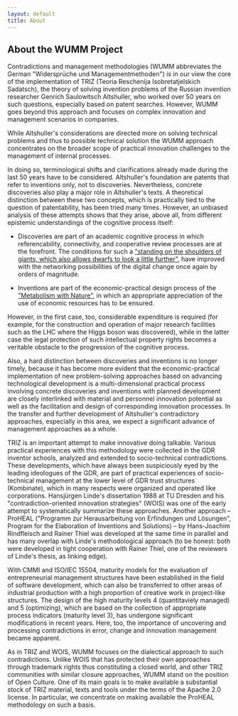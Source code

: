 ```yaml
---
layout: default
title: About
---
```


About the WUMM Project
------------------------------

Contradictions and management methodologies (WUMM abbreviates the German
"Widersprüche und Managementmethoden") is in our view the core of the
implementation of TRIZ (Teoria Reschenija Isobretatjelskich Sadatsch), the
theory of solving invention problems of the Russian invention researcher
Genrich Saulowitsch Altshuller, who worked over 50 years on such questions,
especially based on patent searches. However, WUMM goes beyond this approach
and focuses on complex innovation and management scenarios in companies.

While Altshuller's considerations are directed more on solving technical
problems and thus to possible technical solution the WUMM approach
concentrates on the broader scope of practical innovation challenges to the
management of internal processes.

In doing so, terminological shifts and clarifications already made during the
last 50 years have to be considered. Altshuller's foundation are patents that
refer to inventions only, not to discoveries. Nevertheless, concrete
discoveries also play a major role in Altshuller's texts. A theoretical
distinction between these two concepts, which is practically tied to the
question of patentability, has been tried many times. However, an unbiased
analysis of these attempts shows that they arise, above all, from different
epistemic understandings of the cognitive process itself:

* Discoveries are part of an academic cognitive process in which
  referencability, connectivity, and cooperative review processes are at the
  forefront. The conditions for such a ["standing on the shoulders of giants,
  which also allows dwarfs to look a little
  further"](https://en.wikipedia.org/wiki/Standing_on_the_shoulders_of_giants),
  have improved with the networking possibilities of the digital change once
  again by orders of magnitude.

* Inventions are part of the economic-practical design process of the
  ["Metabolism with Nature"](https://en.wikipedia.org/wiki/Metabolic_rift), in
  which an appropriate appreciation of the use of economic resources has to be
  ensured.

However, in the first case, too, considerable expenditure is required (for
example, for the construction and operation of major research facilities such
as the LHC where the Higgs boson was discovered), while in the latter case the
legal protection of such intellectual property rights becomes a veritable
obstacle to the progression of the cognitive process.

Also, a hard distinction between discoveries and inventions is no longer
timely, because it has become more evident that the economic-practical
implementation of new problem-solving approaches based on advancing
technological development is a multi-dimensional practical process involving
concrete discoveries and inventions with planned development are closely
interlinked with material and personnel innovation potential as well as the
facilitation and design of corresponding innovation processes. In the transfer
and further development of Altshuller's contradictory approaches, especially
in this area, we expect a significant advance of management approaches as a
whole.

TRIZ is an important attempt to make innovative doing talkable. Various
practical experiences with this methodology were collected in the GDR inventor
schools, analyzed and extended to socio-technical contradictions. These
developments, which have always been suspiciously eyed by the leading
ideologues of the GDR, are part of practical experiences of socio-technical
management at the lower level of GDR trust structures (Kombinate), which in
many respects were organized and operated like corporations. Hansjürgen
Linde's dissertation 1988 at TU Dresden and his "contradiction-oriented
innovation strategies" (WOIS) was one of the early attempt to systematically
summarize these approaches.  Another approach &ndash; ProHEAL ("Programm zur
Herausarbeitung von Erfindungen und Lösungen", Program for the Elaboration of
Inventions and Solutions) &ndash; by Hans-Joachim Rindfleisch and Rainer Thiel
was developed at the same time in parallel and has many overlap with Linde's
methodological approach (to be honest: both were developed in tight
cooperation with Rainer Thiel, one of the reviewers of Linde's thesis, as
linking edge).

With CMMI and ISO/IEC 15504, maturity models for the evaluation of
entrepreneurial management structures have been established in the field of
software development, which can also be transferred to other areas of
industrial production with a high proportion of creative work in project-like
structures. The design of the high maturity levels 4 (quantitaviely managed)
and 5 (optimizing), which are based on the collection of appropriate process
indicators (maturity level 3), has undergone significant modifications in
recent years. Here, too, the importance of uncovering and processing
contradictions in error, change and innovation management became apparent.

As in TRIZ and WOIS, WUMM focuses on the dialectical approach to such
contradictions. Unlike WOIS that has protected their own approaches through
trademark rights thus constituting a closed world, and other TRIZ communities
with similar closure approaches, WUMM stand on the position of Open Culture.
One of its main goals is to make available a substantial stock of TRIZ
material, texts and tools under the terms of the Apache 2.0 license.  In
particular, we concentrate on making available the ProHEAL methodology on such
a basis.